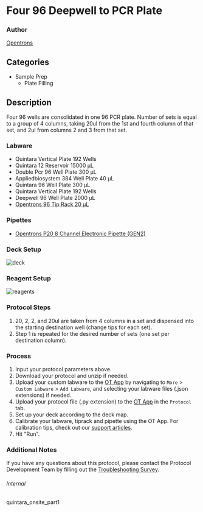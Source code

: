 # Four 96 Deepwell to PCR Plate


### Author
[Opentrons](https://opentrons.com/)


## Categories
* Sample Prep
	* Plate Filling


## Description
Four 96 wells are consolidated in one 96 PCR plate. Number of sets is equal to a group of 4 columns, taking 20ul from the 1st and fourth column of that set, and 2ul from columns 2 and 3 from that set.


### Labware
* Quintara Vertical Plate 192 Wells
* Quintara 12 Reservoir 15000 µL
* Double Pcr 96 Well Plate 300 µL
* Appliedbiosystem 384 Well Plate 40 µL
* Quintara 96 Well Plate 300 µL
* Quintara Vertical Plate 192 Wells
* Deepwell 96 Well Plate 2000 µL
* [Opentrons 96 Tip Rack 20 µL](https://shop.opentrons.com/collections/opentrons-tips/products/opentrons-10ul-tips)


### Pipettes
* [Opentrons P20 8 Channel Electronic Pipette (GEN2)](https://shop.opentrons.com/8-channel-electronic-pipette/)


### Deck Setup
![deck](https://opentrons-protocol-library-website.s3.amazonaws.com/custom-README-images/quintara-onsite/pt1/deck.png)


### Reagent Setup
![reagents](https://opentrons-protocol-library-website.s3.amazonaws.com/custom-README-images/quintara_onsite_part1/reagents.png)


### Protocol Steps
1. 20, 2, 2, and 20ul are taken from 4 columns in a set and dispensed into the starting destination well (change tips for each set).
2. Step 1 is repeated for the desired number of sets (one set per destination column).


### Process
1. Input your protocol parameters above.
2. Download your protocol and unzip if needed.
3. Upload your custom labware to the [OT App](https://opentrons.com/ot-app) by navigating to `More` > `Custom Labware` > `Add Labware`, and selecting your labware files (.json extensions) if needed.
4. Upload your protocol file (.py extension) to the [OT App](https://opentrons.com/ot-app) in the `Protocol` tab.
5. Set up your deck according to the deck map.
6. Calibrate your labware, tiprack and pipette using the OT App. For calibration tips, check out our [support articles](https://support.opentrons.com/en/collections/1559720-guide-for-getting-started-with-the-ot-2).
7. Hit "Run".


### Additional Notes
If you have any questions about this protocol, please contact the Protocol Development Team by filling out the [Troubleshooting Survey](https://protocol-troubleshooting.paperform.co/).


###### Internal
quintara_onsite_part1
